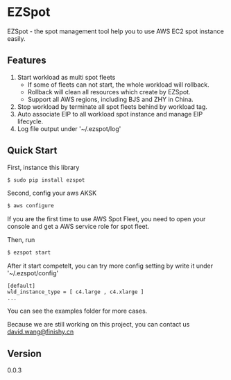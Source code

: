 # EZSpot


EZSpot - the spot management tool help you to use AWS EC2 spot instance easily. 

## Features

1. Start workload as multi spot fleets
    - If some of fleets can not start, the whole workload will rollback.
    - Rollback will clean all resources which create by EZSpot.
    - Support all AWS regions, including BJS and ZHY in China.
2. Stop workload by terminate all spot fleets behind by workload tag.
3. Auto associate EIP to all workload spot instance and manage EIP lifecycle.
4. Log file output under '~/.ezspot/log'

## Quick Start

First, instance this library
```bash
$ sudo pip install ezspot
```

Second, config your aws AKSK
```bash
$ aws configure
```

If you are the first time to use AWS Spot Fleet, you need to open your console and get a AWS service role for spot fleet.

Then, run
```bash
$ ezspot start
```

After it start competelt, you can try more config setting by write it under '~/.ezspot/config'
```text
[default]
wld_instance_type = [ c4.large , c4.xlarge ]
...
```

You can see the examples folder for more cases.

Because we are still working on this project, you can contact us [david.wang@finishy.cn](mailto:david.wang@finishy.cn)

## Version

0.0.3
